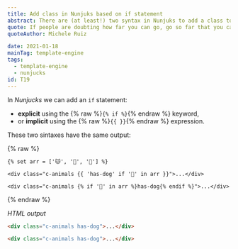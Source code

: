 ```yaml
---
title: Add class in Nunjuks based on if statement
abstract: There are (at least!) two syntax in Nunjuks to add a class to a DOM node
quote: If people are doubting how far you can go, go so far that you can't hear them anymore
quoteAuthor: Michele Ruiz

date: 2021-01-18
mainTag: template-engine
tags:
  - template-engine
  - nunjucks
id: T19
---
```


In _Nunjucks_ we can add an `if` statement:
- **explicit** using the {% raw %}`{% if %}`{% endraw %} keyword,
- or **implicit** using the {% raw %}`{{ }}`{% endraw %} expression.

These two sintaxes have the same output:

{% raw %}
  ```twig
  {% set arr = ['🐱', '🐶', '🐺'] %}

  <div class="c-animals {{ 'has-dog' if '🐶' in arr }}">...</div>

  <div class="c-animals {% if '🐶' in arr %}has-dog{% endif %}">...</div>
  ```
{% endraw %}

_HTML output_

```html
<div class="c-animals has-dog">...</div>

<div class="c-animals has-dog">...</div>
```
